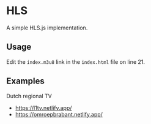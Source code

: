 # HLS
A simple HLS.js implementation.

## Usage
Edit the `index.m3u8` link in the `index.html` file on line 21.

## Examples

Dutch regional TV
- https://l1tv.netlify.app/
- https://omroepbrabant.netlify.app/
